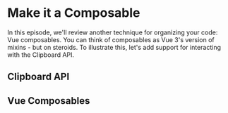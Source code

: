 # Make it a Composable

In this episode, we'll review another technique for organizing your code: Vue composables. You can think of composables as Vue 3's version of mixins - but on steroids. To illustrate this, let's add support for interacting with the Clipboard API.

## Clipboard API

## Vue Composables
